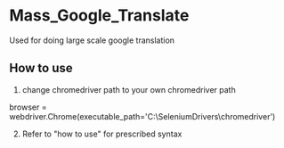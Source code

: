 # Mass_Google_Translate
Used for doing large scale google translation

## How to use
1. change chromedriver path to your own chromedriver path

browser = webdriver.Chrome(executable_path='C:\SeleniumDrivers\chromedriver')

2. Refer to "how to use" for prescribed syntax
